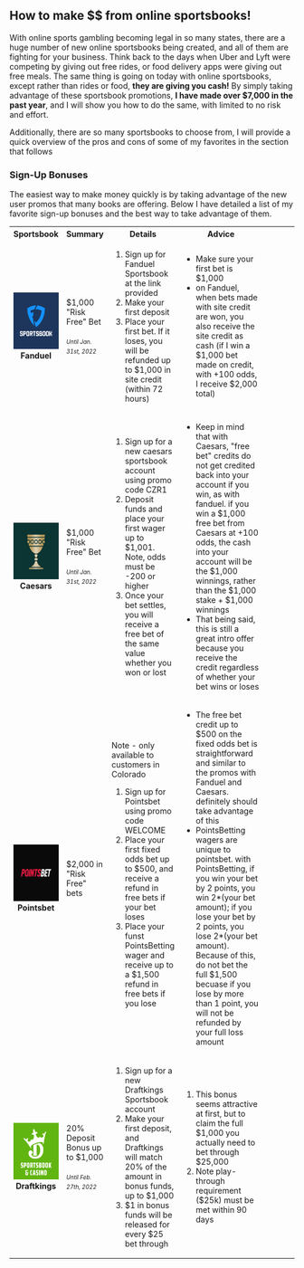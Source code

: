 ## How to make $$ from online sportsbooks!

With online sports gambling becoming legal in so many states, there are a huge number of new online sportsbooks being created, and all of them are fighting for your business. Think back to the days when Uber and Lyft were competing by giving out free rides, or food delivery apps were giving out free meals.  The same thing is going on today with online sportsbooks, except rather than rides or food, **they are giving you cash!**  By simply taking advantage of these sportsbook promotions, **I have made over $7,000 in the past year**, and I will show you how to do the same, with limited to no risk and effort.

Additionally, there are so many sportsbooks to choose from, I will provide a quick overview of the pros and cons of some of my favorites in the section that follows


### Sign-Up Bonuses

The easiest way to make money quickly is by taking advantage of the new user promos that many books are offering.  Below I have detailed a list of my favorite sign-up bonuses and the best way to take advantage of them.

<table style = "width:100%">
  <colgroup>
    <col span = "1" style = "width: 10%">
    <col span = "1" style = "width: 10%">
    <col span = "1" style = "width: 10%">
    <col span = "1" style = "width: 35%">
    <col span = "1" style = "width: 35%">
  <tr>
    <th>Sportsbook</th>
    <th>Summary</th>
    <th>Details</th>
    <th>Advice</th>
  </tr>
  <tr valign = "Middle">
    <td align = "Center"><img src="docs/assets/FanduelLogo.png" width="100" height="100"><b>Fanduel</b></td>
    <td>$1,000 "Risk Free" Bet<br /><br />
      <font size="1"><i>Until Jan. 31st, 2022</i></font></td>
    <td align = "Left">
      <ol>
        <li>Sign up for Fanduel Sportsbook at the link provided</li>
        <li>Make your first deposit</li>
        <li>Place your first bet. If it loses, you will be refunded up to $1,000 in site credit (within 72 hours)</li>
      </ol>
    </td>
    <td align = "Left">
      <ul>
        <li>Make sure your first bet is $1,000</li>
        <li>on Fanduel, when bets made with site credit are won, you also receive the site credit as cash (if I win a $1,000 bet made on credit, with +100 odds, I receive $2,000 total)</li>
      </ul>
    </td>
  </tr>
  <tr valign = "Middle">
    <td align = "Center"><img src="docs/assets/CaesarsLogo.jpg" width="100" height="100"><br /><b>Caesars</b></td>
    <td>$1,000 "Risk Free" Bet<br /><br />
      <font size="1"><i>Until Jan. 31st, 2022</i></font></td>
    <td align = "Left">
      <ol>
        <li>Sign up for a new caesars sportsbook account using promo code CZR1</li>
        <li>Deposit funds and place your first wager up to $1,001. Note, odds must be -200 or higher</li>
        <li>Once your bet settles, you will receive a free bet of the same value whether you won or lost</li>
      </ol>
    </td>
    <td align = "Left">
      <ul>
        <li>Keep in mind that with Caesars, "free bet" credits do not get credited back into your account if you win, as with fanduel.  if you win a $1,000 free bet from Caesars at +100 odds, the cash into your account will be the $1,000 winnings, rather than the $1,000 stake + $1,000 winnings</li>
        <li>That being said, this is still a great intro offer because you receive the credit regardless of whether your bet wins or loses</li>
      </ul>
    </td>
  </tr>
  <tr valign = "Middle">
    <td align = "Center"><img src="docs/assets/PointsbetLogo.png" width="100" height="100"><br /><b>Pointsbet</b></td>
    <td>$2,000 in "Risk Free" bets</td>
    <td align = "Left">Note - only available to customers in Colorado<br />
      <ol>
        <li>Sign up for Pointsbet using promo code WELCOME</li>
        <li>Place your first fixed odds bet up to $500, and receive a refund in free bets if your bet loses</li>
        <li>Place your funst PointsBetting wager and receive up to a $1,500 refund in free bets if you lose</li>
      </ol>
    </td>
    <td align = "Left">
      <ul>
        <li>The free bet credit up to $500 on the fixed odds bet is straightforward and similar to the promos with Fanduel and Caesars. definitely should take advantage of this</li>
        <li>PointsBetting wagers are unique to pointsbet. with PointsBetting, if you win your bet by 2 points, you win 2*(your bet amount); if you lose your bet by 2 points, you lose 2*(your bet amount).  Because of this, do not bet the full $1,500 becuase if you lose by more than 1 point, you will not be refunded by your full loss amount</li>
      </ul>
    </td>
  </tr>
  <tr valign = "Middle">
    <td align = "Center"><img src="docs/assets/DraftkingsLogo.png" width="100" height="100"><br /><b>Draftkings</b></td>
    <td>20% Deposit Bonus up to $1,000<br /><br />
      <font size="1"><i>Until Feb. 27th, 2022</i></font></td>
    <td align = "Left">
      <ol>
        <li>Sign up for a new Draftkings Sportsbook account</li>
        <li>Make your first deposit, and Draftkings will match 20% of the amount in bonus funds, up to $1,000</li>
        <li>$1 in bonus funds will be released for every $25 bet through</li>
      </ol>
    </td>
    <td align = "Left">
      <ol>
        <li>This bonus seems attractive at first, but to claim the full $1,000 you actually need to bet through $25,000</li>
        <li>Note play-through requirement ($25k) must be met within 90 days</li>
      </ol>
    </td>
  </tr>

